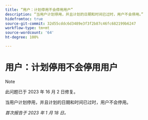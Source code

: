 ```yaml
---
title: “用户：计划停用不会停用用户”
description: “当用户计划停用，并且计划的日期和时间已过时，用户不会停用。”
hidefromtoc: true
source-git-commit: 32d55cddc6d3489e3f3f2b87c46fc682199b6247
workflow-type: tm+mt
source-wordcount: '64'
ht-degree: 100%

---
```



# 用户：计划停用不会停用用户

>[!NOTE]
>
>此问题已于 2023 年 16 月 2 日修复。

当用户计划停用，并且计划的日期和时间已过时，用户不会停用。

_首次报告于 2023 年 1 月 18 日。_

